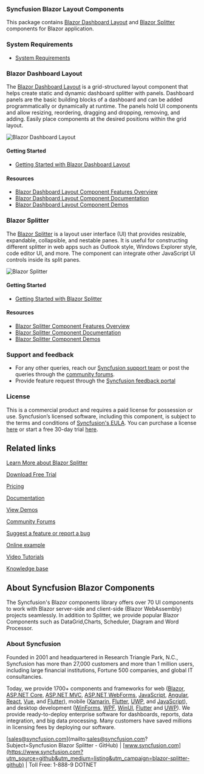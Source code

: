 ### Syncfusion Blazor Layout Components

This package contains [Blazor Dashboard Layout](https://www.syncfusion.com/blazor-components/blazor-dashboard?utm_source=github&utm_medium=listing&utm_campaign=blazor-splitter-github) and [Blazor Splitter](https://www.syncfusion.com/blazor-components/blazor-splitter?utm_source=github&utm_medium=listing&utm_campaign=blazor-splitter-github) components for Blazor application.

### System Requirements

* [System Requirements](https://blazor.syncfusion.com/documentation/system-requirements?utm_source=github&utm_medium=listing&utm_campaign=blazor-splitter-github)

### Blazor Dashboard Layout

The [Blazor Dashboard Layout](https://www.syncfusion.com/blazor-components/blazor-dashboard?utm_source=github&utm_medium=listing&utm_campaign=blazor-splitter-github) is a grid-structured layout component that helps create static and dynamic dashboard splitter with panels. Dashboard panels are the basic building blocks of a dashboard and can be added programmatically or dynamically at runtime. The panels hold UI components and allow resizing, reordering, dragging and dropping, removing, and adding. Easily place components at the desired positions within the grid layout.

![Blazor Dashboard Layout](https://raw.githubusercontent.com/SyncfusionExamples/github-img/master/blazor/blazor-dashboard-layout.png)

#### Getting Started

* [Getting Started with Blazor Dashboard Layout](https://blazor.syncfusion.com/documentation/dashboard-layout/getting-started?utm_source=github&utm_medium=listing&utm_campaign=blazor-splitter-github)

#### Resources

* [Blazor Dashboard Layout Component Features Overview](https://www.syncfusion.com/blazor-components/blazor-dashboard?utm_source=github&utm_medium=listing&utm_campaign=blazor-splitter-github)
* [Blazor Dashboard Layout Component Documentation](https://blazor.syncfusion.com/documentation/dashboard-layout/getting-started?utm_source=github&utm_medium=listing&utm_campaign=blazor-splitter-github)
* [Blazor Dashboard Layout Component Demos](https://blazor.syncfusion.com/demos/dashboard-layout/default?utm_source=github&utm_medium=listing&utm_campaign=blazor-splitter-github)

### Blazor Splitter

The [Blazor Splitter](https://www.syncfusion.com/blazor-components/blazor-splitter?utm_source=github&utm_medium=listing&utm_campaign=blazor-splitter-github) is a layout user interface (UI) that provides resizable, expandable, collapsible, and nestable panes. It is useful for constructing different splitter in web apps such as Outlook style, Windows Explorer style, code editor UI, and more. The component can integrate other JavaScript UI controls inside its split panes.

![Blazor Splitter](https://raw.githubusercontent.com/SyncfusionExamples/github-img/master/blazor/blazor-splitter.png)

#### Getting Started

* [Getting Started with Blazor Splitter](https://blazor.syncfusion.com/documentation/splitter/getting-started?utm_source=github&utm_medium=listing&utm_campaign=blazor-splitter-github)

#### Resources

* [Blazor Splitter Component Features Overview](https://www.syncfusion.com/blazor-components/blazor-splitter?utm_source=github&utm_medium=listing&utm_campaign=blazor-splitter-github)
* [Blazor Splitter Component Documentation](https://blazor.syncfusion.com/documentation/splitter/getting-started?utm_source=github&utm_medium=listing&utm_campaign=blazor-splitter-github)
* [Blazor Splitter Component Demos](https://blazor.syncfusion.com/demos/splitter/default-functionalities?utm_source=github&utm_medium=listing&utm_campaign=blazor-splitter-github)

### Support and feedback
* For any other queries, reach our [Syncfusion support team](https://www.syncfusion.com/support/directtrac/incidents/newincident?utm_source=github&utm_medium=listing&utm_campaign=blazor-splitter-github) or post the queries through the [community forums](https://www.syncfusion.com/forums/blazor-components?utm_source=github&utm_medium=listing&utm_campaign=blazor-splitter-github).
* Provide feature request through the [Syncfusion feedback portal](https://www.syncfusion.com/feedback/blazor-components?utm_source=github&utm_medium=listing&utm_campaign=blazor-splitter-github)

### License
This is a commercial product and requires a paid license for possession or use. Syncfusion’s licensed software, including this component, is subject to the terms and conditions of [Syncfusion's EULA](https://www.syncfusion.com/eula/es/?utm_source=github&utm_medium=listing&utm_campaign=blazor-splitter-github). You can purchase a license [here]( https://www.syncfusion.com/sales/products?utm_source=github&utm_medium=listing&utm_campaign=blazor-splitter-github) or start a free 30-day trial [here](https://www.syncfusion.com/account/manage-trials/start-trials?utm_source=github&utm_medium=listing&utm_campaign=blazor-splitter-github).

## Related links

[Learn More about Blazor Splitter](https://www.syncfusion.com/blazor-components/blazor-splitter?utm_source=github&utm_medium=listing&utm_campaign=blazor-navigations-github-samples)

[Download Free Trial](https://www.syncfusion.com/downloads/blazor?utm_source=github&utm_medium=listing&utm_campaign=blazor-splitter-github-samples)

[Pricing](https://www.syncfusion.com/sales/products/blazor?utm_source=github&utm_medium=listing&utm_campaign=blazor-splitter-github-samples)

[Documentation](https://blazor.syncfusion.com/documentation/splitter/getting-started?utm_source=github&utm_medium=listing&utm_campaign=blazor-splitter-github-samples)

[View Demos](https://blazor.syncfusion.com/demos/splitter/default-functionalities?utm_source=github&utm_medium=listing&utm_campaign=blazor-splitter-github-samples)

[Community Forums](https://www.syncfusion.com/forums/blazor-components?utm_source=github&utm_medium=listing&utm_campaign=blazor-splitter-github-samples)

[Suggest a feature or report a bug](https://www.syncfusion.com/feedback/blazor-components?utm_source=github&utm_medium=listing&utm_campaign=blazor-splitter-github-samples)

[Online example](https://blazor.syncfusion.com/demos/toolbar/default-functionalities?utm_source=github&utm_medium=listing&utm_campaign=blazor-splitter-github-samples)

[Video Tutorials](https://www.syncfusion.com/tutorial-videos/blazor/toolbar?utm_source=github&utm_medium=listing&utm_campaign=blazor-splitter-github-samples)

[Knowledge base](https://www.syncfusion.com/kb/blazor-components?utm_source=github&utm_medium=listing&utm_campaign=blazor-splitter-github-samples)


## About Syncfusion Blazor Components
The Syncfusion's Blazor components library offers over 70 UI components to work with Blazor server-side and client-side (Blazor WebAssembly) projects seamlessly. In addition to Splitter, we provide popular Blazor Components such as DataGrid,Charts, Scheduler, Diagram and Word Processor.


### About Syncfusion
Founded in 2001 and headquartered in Research Triangle Park, N.C., Syncfusion has more than 27,000 customers and more than 1 million users, including large financial institutions, Fortune 500 companies, and global IT consultancies.
 
Today, we provide 1700+ components and frameworks for web ([Blazor](https://www.syncfusion.com/blazor-components?utm_source=github&utm_medium=listing&utm_campaign=blazor-splitter-github), [ASP.NET Core](https://www.syncfusion.com/aspnet-core-ui-controls?utm_source=github&utm_medium=listing&utm_campaign=blazor-splitter-github), [ASP.NET MVC](https://www.syncfusion.com/aspnet-mvc-ui-controls?utm_source=github&utm_medium=listing&utm_campaign=blazor-splitter-github), [ASP.NET WebForms](https://www.syncfusion.com/jquery/aspnet-webforms-ui-controls?utm_source=github&utm_medium=listing&utm_campaign=blazor-splitter-github), [JavaScript](https://www.syncfusion.com/javascript-ui-controls?utm_source=github&utm_medium=listing&utm_campaign=blazor-splitter-github), [Angular](https://www.syncfusion.com/angular-ui-components?utm_source=github&utm_medium=listing&utm_campaign=blazor-splitter-github), [React](https://www.syncfusion.com/react-ui-components?utm_source=github&utm_medium=listing&utm_campaign=blazor-splitter-github), [Vue](https://www.syncfusion.com/vue-ui-components?utm_source=github&utm_medium=listing&utm_campaign=blazor-splitter-github), and [Flutter](https://www.syncfusion.com/flutter-widgets?utm_source=github&utm_medium=listing&utm_campaign=blazor-splitter-github)), mobile ([Xamarin](https://www.syncfusion.com/xamarin-ui-controls?utm_source=github&utm_medium=listing&utm_campaign=blazor-splitter-github), [Flutter](https://www.syncfusion.com/flutter-widgets?utm_source=github&utm_medium=listing&utm_campaign=blazor-splitter-github), [UWP](https://www.syncfusion.com/uwp-ui-controls?utm_source=github&utm_medium=listing&utm_campaign=blazor-splitter-github), and [JavaScript](https://www.syncfusion.com/javascript-ui-controls?utm_source=github&utm_medium=listing&utm_campaign=blazor-splitter-github)), and desktop development ([WinForms](https://www.syncfusion.com/winforms-ui-controls?utm_source=github&utm_medium=listing&utm_campaign=blazor-splitter-github), [WPF](https://www.syncfusion.com/wpf-controls?utm_source=github&utm_medium=listing&utm_campaign=blazor-splitter-github), [WinUI](https://www.syncfusion.com/winui-controls?utm_source=github&utm_medium=listing&utm_campaign=blazor-splitter-github), [Flutter](https://www.syncfusion.com/flutter-widgets?utm_source=github&utm_medium=listing&utm_campaign=blazor-splitter-github) and [UWP](https://www.syncfusion.com/uwp-ui-controls?utm_source=github&utm_medium=listing&utm_campaign=blazor-splitter-github)). We provide ready-to-deploy enterprise software for dashboards, reports, data integration, and big data processing. Many customers have saved millions in licensing fees by deploying our software.

[sales@syncfusion.com](mailto:sales@syncfusion.com?Subject=Syncfusion Blazor Splitter - GitHub) | [www.syncfusion.com](https://www.syncfusion.com?utm_source=github&utm_medium=listing&utm_campaign=blazor-splitter-github) | Toll Free: 1-888-9 DOTNET
